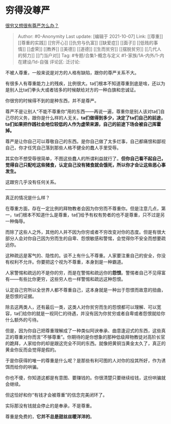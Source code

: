 # 穷得没尊严
[很穷又想很有尊严怎么办？](https://www.zhihu.com/question/485657993/answer/2158420471)

> Author: #0-Anonymity
> Last update: [编辑于 2021-10-07]
> Link: [[尊重]] [[尊重的实践]] [[穷开心]] [[仇穷与仇富]] [[缺爱症]] [[面子]] [[低贱的事情]] [[虚荣]] [[教养]] [[美德]] [[道德]] [[生而贫穷]] [[摆脱贫穷]] [[几代人的努力]] [[门当户对]]
> Tag: #专题/合集1-概念与定义 #1-家族/1A-内外/1-内在建设/1d-自强
> 评论区:
> 泛讨论:

不被人尊重，一般来说是对方的人格有缺陷，跟你的尊严关系不大。

有很多人有尊重能力上的残疾，比例很大。ta们根本不知道尊重到底是啥，还以为是别人比ta们拳头大或者钱多的时候献给对方的一种白旗和忠诚证。

你很穷的时候得不到的是种东西，并不是尊严。

尊严不是让别人“不能不尊重你”用的东西——再说一遍，尊重你是别人该对ta们自己尽的义务，跟你是什么样的人无关。**ta们做得到多少，决定了ta们自己的前途，ta们如果把作践社会地位较低的人作为虚荣来源，自己的前途下场会被自己挥霍掉。**

尊严是让你自己可以尊敬自己的东西。是你自己做了太多烂事，自己都痛恨和鄙视自己，你才任凭自己落到那些人格不健全的蠢人手里受辱。

其实你不想受辱很简单，不图这些蠢人的所谓利益就行了。**但你自己看不起自己，觉得自己只配吃这些猪食，认定自己没有猪食就会饿死，所以你才会让这些恶心事发生。**

这跟穷几乎没有任何关系。

---

真正的情况是什么样？

在尊重方面，存在一定比例的拜物教者会因为你穷而不尊重你。但是注意几点，第一，ta们根本不知道什么是尊重，ta们给予有权有势者的也不是尊重，只不过是另一种侮辱。

而除了这些人之外，其他的人并不因为你穷或者不穷改变对你的态度。但是有很大部分人会对你自己因为穷而生的自卑、怨恨敏感和警惕，会觉得你不安全而想要疏远你。

这种疏远是客气的、隐性的。谈不上有什么不尊重。人家要注重自己的安全，你没有权利不允许。你要把这个视为不尊重，本身到是一种霸道。

人家警惕和疏远的不是你的穷，而是在警惕和疏远你的**怨恨**。警惕者自己不见得富有——有些比你更穷，这些穷人也一样警惕和疏远这种怨恨。

认定自己穷所以全世界人都不尊重自己，这本身就是一种出于怨恨而故意的扭曲，是怨恨的证据。

除去这两类人，还有最后一类，这类人对你贫穷而生的怨恨都可以理解、可以宽容，ta们给你的就是一视同仁的待遇，并没有因为你贫穷或者自卑或者怨恨就给你什么额外的亏待。

但是，因为你自己把尊重理解成了一种类似阿谀奉承、曲意逢迎式的东西，这些真正的尊重对你而言“不够尊重”。你期待的是你想象的那种低级拜物教徒对高阶长官的跪拜，人家给你的却是跟这完全不同的东西。就像把黄铜当黄金太久了，真正的黄金你反而会觉得是假的。

于是你获得的唯一的尊重是什么呢？是那些有利可图的人对你的投其所好，作为诱饵而给你的哄骗。

你也不傻，你知道这都是有意图、要赚钱的。你很清楚只要继续给钱，这份哄骗就会继续。

但这恰好和你“有钱才会被尊重”的信念完美闭环了。

实际那没有钱就会停止的是奉承，不是尊重。

尊重是免费的，**它并不总是甜丝丝暖洋洋的**。
